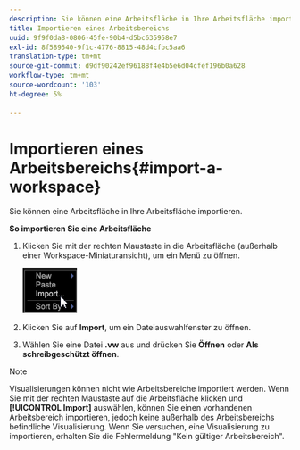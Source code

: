 ```yaml
---
description: Sie können eine Arbeitsfläche in Ihre Arbeitsfläche importieren.
title: Importieren eines Arbeitsbereichs
uuid: 9f9f0da8-0806-45fe-90b4-d5bc635958e7
exl-id: 8f589540-9f1c-4776-8815-48d4cfbc5aa6
translation-type: tm+mt
source-git-commit: d9df90242ef96188f4e4b5e6d04cfef196b0a628
workflow-type: tm+mt
source-wordcount: '103'
ht-degree: 5%

---
```


# Importieren eines Arbeitsbereichs{#import-a-workspace}

Sie können eine Arbeitsfläche in Ihre Arbeitsfläche importieren.

**So importieren Sie eine Arbeitsfläche**

1. Klicken Sie mit der rechten Maustaste in die Arbeitsfläche (außerhalb einer Workspace-Miniaturansicht), um ein Menü zu öffnen.

   ![](assets/import_workspace.png)

1. Klicken Sie auf **Import**, um ein Dateiauswahlfenster zu öffnen.
1. Wählen Sie eine Datei **.vw** aus und drücken Sie **Öffnen** oder **Als schreibgeschützt öffnen**.

>[!NOTE]
>
>Visualisierungen können nicht wie Arbeitsbereiche importiert werden. Wenn Sie mit der rechten Maustaste auf die Arbeitsfläche klicken und **[!UICONTROL Import]** auswählen, können Sie einen vorhandenen Arbeitsbereich importieren, jedoch keine außerhalb des Arbeitsbereichs befindliche Visualisierung. Wenn Sie versuchen, eine Visualisierung zu importieren, erhalten Sie die Fehlermeldung &quot;Kein gültiger Arbeitsbereich&quot;.
